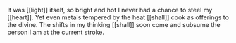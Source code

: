 It was [[light]] itself, so bright and hot I never had a chance to steel my [[heart]]. Yet even metals tempered by the heat [[shall]] cook as offerings to the divine. The shifts in my thinking [[shall]] soon come and subsume the person I am at the current stroke.